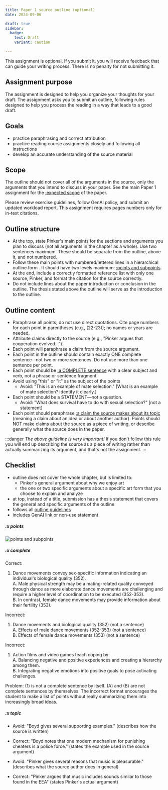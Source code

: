 ```yaml
---
title: Paper 1 source outline (optional)
date: 2024-09-06

draft: true
sidebar:
  badge:
    text: Draft
    variant: caution

---
```


This assignment is optional. If you submit it, you will receive feedback that can guide your writing process. There is no penalty for not submitting it.

## Assignment purpose

The assignment is designed to help you organize your thoughts for your draft. The assignment asks you to submit an outline, following rules designed to help you process the reading in a way that leads to a good draft.

## Goals

- practice paraphrasing and correct attribution
- practice reading course assignments closely and following all instructions
- develop an accurate understanding of the source material

## Scope

The outline should not cover all of the arguments in the  source, only the arguments that you intend to discuss in your paper. See the main Paper 1 assignment for the [:expected scope](/course-ntw2029/assignments/papers/p1-1-overview#scope) of the paper.

Please review exercise guidelines, follow GenAI policy, and submit an updated workload report. This assignment requires pages numbers only for in-text citations.

## Outline structure

- At the top, state Pinker's main points for the sections and arguments you plan to discuss (not all arguments in the chapter as a whole). Use two sentences maximum. These should be separate from the outline, above it, and not numbered.
- Follow these main points with numbered/lettered lines in a hierarchical outline form <!-- provide clear image/example here -->. It should have two levels maximum: [:points and subpoints](#x-points).
- At the end, include a correctly formatted reference list with only one source, Pinker, and format the citation for the source correctly.
- Do not include lines about the paper introduction or conclusion in the outline. The thesis stated above the outline will serve as the introduction to the outline.

## Outline content

- Paraphrase all points; do not use direct quotations. Cite page numbers for each point in parentheses (e.g., (22-23)); no names or years are needed.
- Attribute claims directly to the source (e.g., "Pinker argues that cooperation evolved...").
- Each point will paraphrase a claim from the source argument.
- Each point in the outline should contain exactly ONE complete sentence--not two or more sentences. Do not use more than one sentence per point.
- Each point should be [:a COMPLETE sentence](#x-complete) with a clear subject and verb, not a phrase or sentence fragment.
- Avoid using "this" or "it" as the subject of the points
	- Avoid: "This is an example of mate selection." [What is an example of mate selection? Identify it clearly.]
- Each point should be a STATEMENT—not a question.
	- Avoid: "What does survival have to do with sexual selection?" [not a statement]
- Each point should paraphrase [:a claim the source makes about its topic](#x-topic) (meaning a claim about an idea or about another author). Points should NOT make claims about the source as a piece of writing, or describe generally what the source does in the paper.

:::danger
 _The above guideline is very important!_ If you don't follow this rule you will end up describing the source as a piece of writing rather than actually summarizing its argument, and that's not the assignment.
:::

## Checklist

- outline does not cover the whole chapter, but is limited to:
	- Pinker's general argument about why we enjoy art
	- the one or two specific arguments about a specific art form that you choose to explain and analyze
- at top, instead of a title, submission has a thesis statement that covers the general and specific arguments of the outline
- follows all [outline guidelines](/course-ntw2029/assignments/general/outline-guidelines)
- includes GenAI link or non-use statement

##### :x points

![points and subpoints](/images/outline-points.jpg)

##### :x complete

Correct:

1. Dance movements convey sex-specific information indicating an individual's biological quality (352).
<br>	A. Male physical strength may be a mating-related quality conveyed through dance as more elaborate dance movements are challenging and require a higher level of coordination to be executed (352-353).
<br>	B. In contrast, female dance movements may provide information about their fertility (353).

Incorrect:

1. Dance movements and biological quality (352) (not a sentence)
<br>	A. Effects of male dance movements (352-353) (not a sentence)
<br>	B. Effects of female dance movements (353) (not a sentence)

Incorrect:

1. Action films and video games teach coping by:
<br>A. Balancing negative and positive experiences and creating a hierarchy among them.
<br>B. Integrating negative emotions into positive goals to pose activating challenges.

Problem: (1) is not a complete sentence by itself. (A) and (B) are not complete sentences by themselves. The incorrect format encourages the student to make a list of points without really summarizing them into increasingly broad ideas.

##### :x topic

- Avoid: "Boyd gives several supporting examples." (describes how the source is written)
- Correct: "Boyd notes that one modern mechanism for punishing cheaters is a police force." (states the example used in the source argument)

- Avoid: "Pinker gives several reasons that music is pleasurable." (describes what the source author does in general)
- Correct: "Pinker argues that music includes sounds similar to those found in the EEA" (states Pinker's actual argument)
